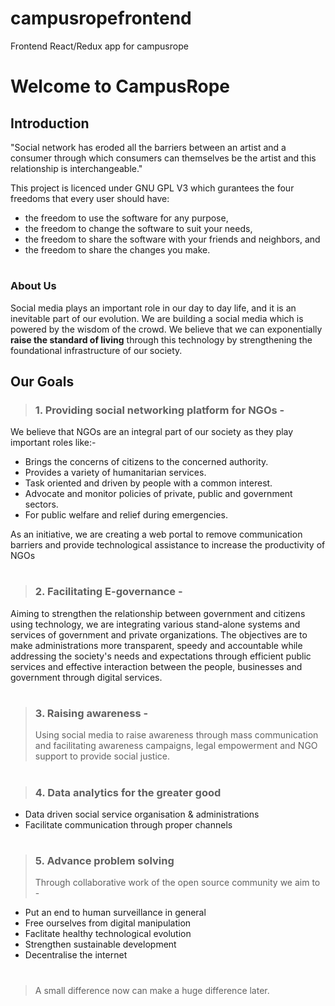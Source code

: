 # campusropefrontend

Frontend React/Redux app for campusrope

# Welcome to CampusRope

## Introduction

"Social network has eroded all the barriers between an artist and a consumer through which consumers can themselves be the artist and this relationship is interchangeable."

This project is licenced under GNU GPL V3 which gurantees the four freedoms that every user should have:

- the freedom to use the software for any purpose,
- the freedom to change the software to suit your needs,
- the freedom to share the software with your friends and neighbors, and
- the freedom to share the changes you make.

#

### About Us

Social media plays an important role in our day to day life,
and it is an inevitable part of our evolution.
We are building a social media which is powered by the wisdom of the crowd.
We believe that we can exponentially **raise the standard of living** through this technology by strengthening the foundational infrastructure of our society.

## Our Goals

> ### 1. Providing social networking platform for NGOs -

We believe that NGOs are an integral part of our society as they play important roles like:-

- Brings the concerns of citizens to the concerned authority.
- Provides a variety of humanitarian services.
- Task oriented and driven by people with a common interest.
- Advocate and monitor policies of private, public and government
  sectors.
- For public welfare and relief during emergencies.

As an initiative, we are creating a web portal to remove communication barriers and provide technological assistance to increase the productivity of NGOs

#

> ### 2. Facilitating E-governance -

Aiming to strengthen the relationship between government and citizens using technology, we are integrating various stand-alone systems and services of government and private organizations. The objectives are to make administrations more transparent, speedy and accountable while addressing the society's needs and expectations through efficient public services and effective interaction between the people, businesses and government through digital services.

#

> ### 3. Raising awareness -
>
> Using social media to raise awareness through mass communication and facilitating awareness campaigns, legal empowerment and NGO support to provide social justice.

#

> ### 4. Data analytics for the greater good

- Data driven social service organisation & administrations
- Facilitate communication through proper channels

#

> ### 5. Advance problem solving
>
> Through collaborative work of the open source community we aim to -

- Put an end to human surveillance in general
- Free ourselves from digital manipulation
- Faclitate healthy technological evolution
- Strengthen sustainable development
- Decentralise the internet

#

> A small difference now can make a huge difference later.
